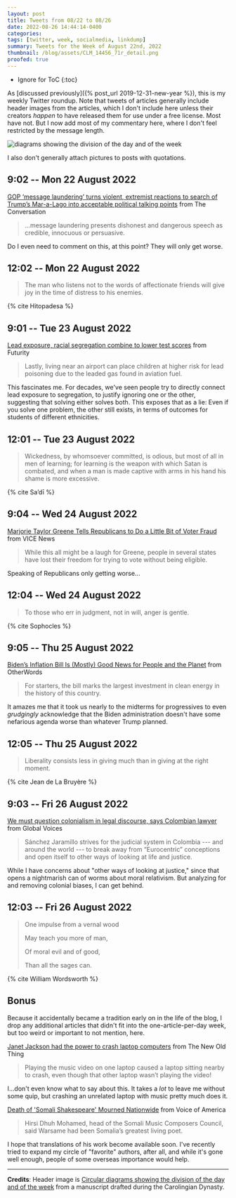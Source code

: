 ```yaml
---
layout: post
title: Tweets from 08/22 to 08/26
date: 2022-08-26 14:44:14-0400
categories:
tags: [twitter, week, socialmedia, linkdump]
summary: Tweets for the Week of August 22nd, 2022
thumbnail: /blog/assets/CLM_14456_71r_detail.png
proofed: true
---
```


* Ignore for ToC
{:toc}

As [discussed previously]({% post_url 2019-12-31-new-year %}), this is my weekly Twitter roundup.  Note that tweets of articles generally include header images from the articles, which I don't include here unless their creators *happen* to have released them for use under a free license.  Most have not.  But I now add most of my commentary here, where I don't feel restricted by the message length.

![diagrams showing the division of the day and of the week](/blog/assets/CLM_14456_71r_detail.png "diagrams showing the division of the day and of the week")

I also don't generally attach pictures to posts with quotations.

## 9:02 -- Mon 22 August 2022

[<i class="fab fa-twitter-square"></i>](https://jcolag.github.io/twitter/1561700212724248576) [GOP ‘message laundering’ turns violent, extremist reactions to search of Trump’s Mar-a-Lago into acceptable political talking points](https://theconversation.com/gop-message-laundering-turns-violent-extremist-reactions-to-search-of-trumps-mar-a-lago-into-acceptable-political-talking-points-188631) from The Conversation

 > ...message laundering presents dishonest and dangerous speech as credible, innocuous or persuasive.

Do I even need to comment on this, at this point?  They will only get worse.

## 12:02 -- Mon 22 August 2022

[<i class="fab fa-twitter-square"></i>](https://jcolag.github.io/twitter/1561745511257866240)

 > The man who listens not to the words of affectionate friends will give joy in the time of distress to his enemies.

{% cite Hitopadesa %}

## 9:01 -- Tue 23 August 2022

[<i class="fab fa-twitter-square"></i>](https://jcolag.github.io/twitter/1562062349128941569) [Lead exposure, racial segregation combine to lower test scores](https://www.futurity.org/lead-exposure-segregation-test-scores-2783342-2/) from Futurity

 > Lastly, living near an airport can place children at higher risk for lead poisoning due to the leaded gas found in aviation fuel.

This fascinates me.  For decades, we've seen people try to directly connect lead exposure to segregation, to justify ignoring one or the other, suggesting that solving either solves both.  This exposes that as a lie:  Even if you solve one problem, the other still exists, in terms of outcomes for students of different ethnicities.

## 12:01 -- Tue 23 August 2022

[<i class="fab fa-twitter-square"></i>](https://jcolag.github.io/twitter/1562107647482101760)

 > Wickedness, by whomsoever committed, is odious, but most of all in men of learning; for learning is the weapon with which Satan is combated, and when a man is made captive with arms in his hand his shame is more excessive.

{% cite Sa’dī %}

## 9:04 -- Wed 24 August 2022

[<i class="fab fa-twitter-square"></i>](https://jcolag.github.io/twitter/1562425491872796672) [Marjorie Taylor Greene Tells Republicans to Do a Little Bit of Voter Fraud](https://www.vice.com/en/article/88qxbv/marjorie-taylor-greene-vote-3-times) from VICE News

 > While this all might be a laugh for Greene, people in several states have lost their freedom for trying to vote without being eligible.

Speaking of Republicans only getting worse...

## 12:04 -- Wed 24 August 2022

[<i class="fab fa-twitter-square"></i>](https://jcolag.github.io/twitter/1562470790121005056)

 > To those who err in judgment, not in will, anger is gentle.

{% cite Sophocles %}

## 9:05 -- Thu 25 August 2022

[<i class="fab fa-twitter-square"></i>](https://jcolag.github.io/twitter/1562788131417444352) [Biden’s Inflation Bill Is (Mostly) Good News for People and the Planet](https://otherwords.org/bidens-inflation-bill-is-mostly-good-news-for-people-and-the-planet/) from OtherWords

 > For starters, the bill marks the largest investment in clean energy in the history of this country.

It amazes me that it took us nearly to the midterms for progressives to even *grudgingly* acknowledge that the Biden administration doesn't have some nefarious agenda worse than whatever Trump planned.

## 12:05 -- Thu 25 August 2022

[<i class="fab fa-twitter-square"></i>](https://jcolag.github.io/twitter/1562833429615595520)

 > Liberality consists less in giving much than in giving at the right moment.

{% cite Jean de La Bruyère %}

## 9:03 -- Fri 26 August 2022

[<i class="fab fa-twitter-square"></i>](https://jcolag.github.io/twitter/1563150015635267584) [We must question colonialism in legal discourse, says Colombian lawyer](https://globalvoices.org/2022/08/19/we-must-question-colonialism-in-legal-discourse-says-colombian-lawyer/) from Global Voices

 > Sánchez Jaramillo strives for the judicial system in Colombia --- and around the world --- to break away from “Eurocentric” conceptions and open itself to other ways of looking at life and justice.

While I have concerns about "other ways of looking at justice," since that opens a nightmarish can of worms about moral relativism.  But analyzing for and removing colonial biases, I can get behind.

## 12:03 -- Fri 26 August 2022

[<i class="fab fa-twitter-square"></i>](https://jcolag.github.io/twitter/1563195314420322304)

 > One impulse from a vernal wood
 >
 > May teach you more of man,
 >
 > Of moral evil and of good,
 >
 > Than all the sages can.

{% cite William Wordsworth %}

## Bonus

Because it accidentally became a tradition early on in the life of the blog, I drop any additional articles that didn't fit into the one-article-per-day week, but too weird or important to not mention, here.

<i class="fas fa-square"></i> [Janet Jackson had the power to crash laptop computers](https://devblogs.microsoft.com/oldnewthing/20220816-00/?p=106994) from The New Old Thing

 > Playing the music video on one laptop caused a laptop sitting nearby to crash, even though that other laptop wasn’t playing the video!

I...don't even know what to say about this.  It takes a *lot* to leave me without some quip, but crashing an unrelated laptop with music pretty much does it.

<i class="fas fa-square"></i> [Death of 'Somali Shakespeare' Mourned Nationwide](https://www.voanews.com/a/death-of-somali-shakespeare-mourned-nationwide-/6707535.html) from Voice of America

 > Hirsi Dhuh Mohamed, head of the Somali Music Composers Council, said Warsame had been Somalia’s greatest living poet.

I hope that translations of his work become available soon.  I've recently tried to expand my circle of "favorite" authors, after all, and while it's gone well enough, people of some overseas importance would help.

* * *

**Credits**:  Header image is [Circular diagrams showing the division of the day and of the week](https://commons.wikimedia.org/wiki/File:CLM_14456_71r_detail.jpg) from a manuscript drafted during the Carolingian Dynasty.
